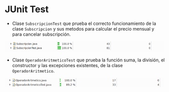 JUnit Test
========
* Clase `SubscripcionTest` que prueba el correcto funcionamiento de la clase `Subscripcion` y sus metodos para calcular el precio mensual y para cancelar subscripción.
<img src="media/sub.png">

* Clase `OperadorAritmeticoTest` que prueba la función suma, la división, el constructor y las excepciones existentes, de la clase `OperadorAritmetico`.
<img src="media/ope.png">